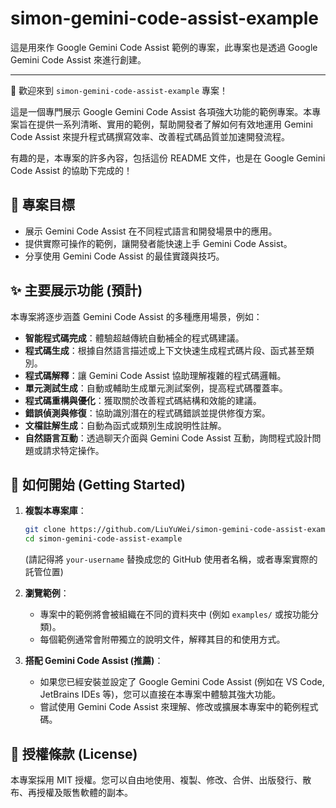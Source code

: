 # simon-gemini-code-assist-example
這是用來作 Google Gemini Code Assist 範例的專案，此專案也是透過 Google Gemini Code Assist 來進行創建。

---

👋 歡迎來到 `simon-gemini-code-assist-example` 專案！

這是一個專門展示 Google Gemini Code Assist 各項強大功能的範例專案。本專案旨在提供一系列清晰、實用的範例，幫助開發者了解如何有效地運用 Gemini Code Assist 來提升程式碼撰寫效率、改善程式碼品質並加速開發流程。

有趣的是，本專案的許多內容，包括這份 README 文件，也是在 Google Gemini Code Assist 的協助下完成的！

## 🌟 專案目標

*   展示 Gemini Code Assist 在不同程式語言和開發場景中的應用。
*   提供實際可操作的範例，讓開發者能快速上手 Gemini Code Assist。
*   分享使用 Gemini Code Assist 的最佳實踐與技巧。

## ✨ 主要展示功能 (預計)

本專案將逐步涵蓋 Gemini Code Assist 的多種應用場景，例如：

*   **智能程式碼完成**：體驗超越傳統自動補全的程式碼建議。
*   **程式碼生成**：根據自然語言描述或上下文快速生成程式碼片段、函式甚至類別。
*   **程式碼解釋**：讓 Gemini Code Assist 協助理解複雜的程式碼邏輯。
*   **單元測試生成**：自動或輔助生成單元測試案例，提高程式碼覆蓋率。
*   **程式碼重構與優化**：獲取關於改善程式碼結構和效能的建議。
*   **錯誤偵測與修復**：協助識別潛在的程式碼錯誤並提供修復方案。
*   **文檔註解生成**：自動為函式或類別生成說明性註解。
*   **自然語言互動**：透過聊天介面與 Gemini Code Assist 互動，詢問程式設計問題或請求特定操作。

## 🚀 如何開始 (Getting Started)

1.  **複製本專案庫**：
    ```bash
    git clone https://github.com/LiuYuWei/simon-gemini-code-assist-example.git
    cd simon-gemini-code-assist-example
    ```
    (請記得將 `your-username` 替換成您的 GitHub 使用者名稱，或者專案實際的託管位置)

2.  **瀏覽範例**：
    *   專案中的範例將會被組織在不同的資料夾中 (例如 `examples/` 或按功能分類)。
    *   每個範例通常會附帶獨立的說明文件，解釋其目的和使用方式。

3.  **搭配 Gemini Code Assist (推薦)**：
    *   如果您已經安裝並設定了 Google Gemini Code Assist (例如在 VS Code, JetBrains IDEs 等)，您可以直接在本專案中體驗其強大功能。
    *   嘗試使用 Gemini Code Assist 來理解、修改或擴展本專案中的範例程式碼。

## 📄 授權條款 (License)

本專案採用 MIT 授權。您可以自由地使用、複製、修改、合併、出版發行、散布、再授權及販售軟體的副本。
